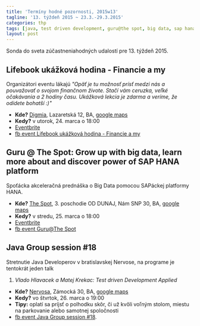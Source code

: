 ```yaml
---
title: 'Termíny hodné pozornosti, 2015w13'
tagline: '13. týždeň 2015 ~ 23.3.-29.3.2015'
categories: thp
tags: [java, test driven development, guru@the spot, big data, sap hana, lifebook, financie]
layout: post
---
```

Sonda do sveta zúčastneniahodných udalostí pre 13. týždeň 2015.

Lifebook ukážková hodina - Financie a my
----------------------------------------
Organizátori eventu lákajú *"Opäť je tu možnosť prísť medzi nás a pouvažovať o svojom finančnom živote. Stačí vám ceruzka, veľké očakávania a 2 hodiny času. Ukážková lekcia je zdarma a veríme, že odídete bohatší :)"*

  * **Kde?** [Digmia](http://www.digmia.com), Lazaretská 12, BA, [google maps](https://goo.gl/maps/DFsWB) 
  * **Kedy?** v utorok, 24. marca o 18:00
  * [Eventbrite](https://www.eventbrite.com/e/financie-a-my-ukazkova-lekcia-programu-lifebook-tickets-16052467362)
  * [fb event Lifebook ukážková hodina - Financie a my](https://www.facebook.com/events/1564133733834664/)

Guru @ The Spot: Grow up with big data, learn more about and discover power of SAP HANA platform
------------------------------------------------------------------------------------------------
Spoťácka akceleračná prednáška o Big Data pomocou SAPáckej platformy HANA.

  * **Kde?** [The Spot](http://www.thespot.sk), 3. poschodie OD DUNAJ, Nám SNP 30, BA, [google maps](https://goo.gl/maps/UFx9i) 
  * **Kedy?** v stredu, 25. marca o 18:00
  * [Eventbrite](https://www.eventbrite.com/e/guru-the-spot-grow-up-with-big-data-learn-more-about-and-discover-power-of-sap-hana-platform-tickets-16200242361)
  * [fb event Guru@The Spot](https://www.facebook.com/events/1605123269719441/)

Java Group session #18
----------------------
Stretnutie Java Developerov v bratislavskej Nervose, na programe je tentokrát jeden talk
  1. *Vlado Hlavacek a Matej Krekac: Test driven Development Applied* 

  * **Kde?** [Nervosa](http://www.nervosa.sk), Zámocká 30, BA, [google maps](https://goo.gl/maps/wTx02) 
  * **Kedy?** vo štvrtok, 26. marca o 19:00
  * **Tipy:** oplatí sa príjsť o polhodku skôr, či už kvôli voľným stolom, miestu na parkovanie alebo samotnej spoločnosti 
  * [fb event Java Group session #18](https://www.facebook.com/events/1412790145693821/).

[//]: # (tu bol aj Šolo)

